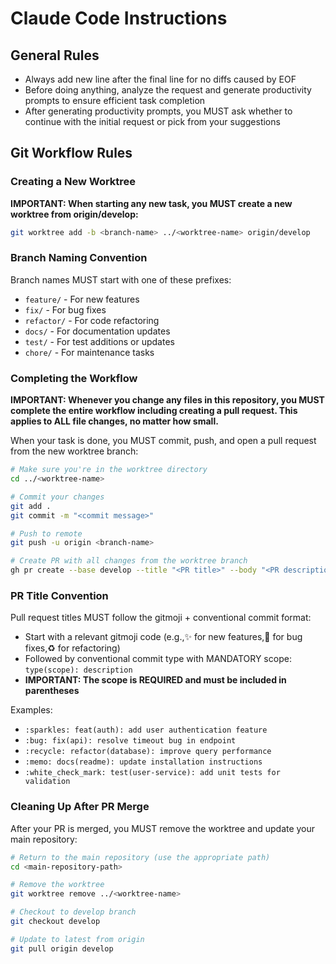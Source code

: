 # Claude Code Instructions

## General Rules

- Always add new line after the final line for no diffs caused by EOF
- Before doing anything, analyze the request and generate productivity prompts to ensure efficient task completion
- After generating productivity prompts, you MUST ask whether to continue with the initial request or pick from your suggestions

## Git Workflow Rules

### Creating a New Worktree

**IMPORTANT: When starting any new task, you MUST create a new worktree from origin/develop:**

```bash
git worktree add -b <branch-name> ../<worktree-name> origin/develop
```

### Branch Naming Convention

Branch names MUST start with one of these prefixes:
- `feature/` - For new features
- `fix/` - For bug fixes
- `refactor/` - For code refactoring
- `docs/` - For documentation updates
- `test/` - For test additions or updates
- `chore/` - For maintenance tasks

### Completing the Workflow

**IMPORTANT: Whenever you change any files in this repository, you MUST complete the entire workflow including creating a pull request. This applies to ALL file changes, no matter how small.**

When your task is done, you MUST commit, push, and open a pull request from the new worktree branch:

```bash
# Make sure you're in the worktree directory
cd ../<worktree-name>

# Commit your changes
git add .
git commit -m "<commit message>"

# Push to remote
git push -u origin <branch-name>

# Create PR with all changes from the worktree branch
gh pr create --base develop --title "<PR title>" --body "<PR description>"
```

### PR Title Convention

Pull request titles MUST follow the gitmoji + conventional commit format:
- Start with a relevant gitmoji code (e.g.,:sparkles: for new features,:bug: for bug fixes,:recycle: for refactoring)
- Followed by conventional commit type with MANDATORY scope: `type(scope): description`
- **IMPORTANT: The scope is REQUIRED and must be included in parentheses**

Examples:
- `:sparkles: feat(auth): add user authentication feature`
- `:bug: fix(api): resolve timeout bug in endpoint`
- `:recycle: refactor(database): improve query performance`
- `:memo: docs(readme): update installation instructions`
- `:white_check_mark: test(user-service): add unit tests for validation`

### Cleaning Up After PR Merge

After your PR is merged, you MUST remove the worktree and update your main repository:

```bash
# Return to the main repository (use the appropriate path)
cd <main-repository-path>

# Remove the worktree
git worktree remove ../<worktree-name>

# Checkout to develop branch
git checkout develop

# Update to latest from origin
git pull origin develop
```
